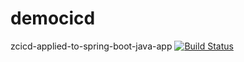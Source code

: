# democicd
zcicd-applied-to-spring-boot-java-app
[![Build Status](https://api.travis-ci.com/quannguyen1999/democicd.svg)](https://travis-ci.com/github/quannguyen1999/democicd)
